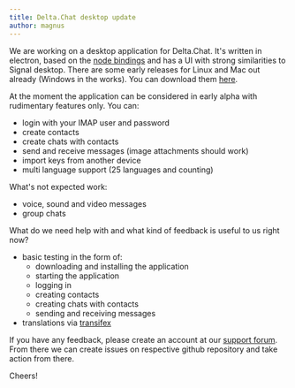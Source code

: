 ```yaml
---
title: Delta.Chat desktop update
author: magnus
---
```


We are working on a desktop application for Delta.Chat. It's written in electron, based on the [node bindings](https://github.com/deltachat/deltachat-node) and has a UI with strong similarities to Signal desktop. There are some early releases for Linux and Mac out already (Windows in the works). You can download them [here](https://github.com/deltachat/deltachat-desktop/releases/).

At the moment the application can be considered in early alpha with rudimentary features only. You can:

* login with your IMAP user and password
* create contacts
* create chats with contacts
* send and receive messages (image attachments should work)
* import keys from another device
* multi language support (25 languages and counting)

What's not expected work:

* voice, sound and video messages
* group chats

What do we need help with and what kind of feedback is useful to us right now?

* basic testing in the form of:
  * downloading and installing the application
  * starting the application
  * logging in
  * creating contacts
  * creating chats with contacts
  * sending and receiving messages
* translations via [transifex](https://www.transifex.com/delta-chat/delta-chat-desktop/)

If you have any feedback, please create an account at our [support forum](https://support.delta.chat/). From there we can create issues on respective github repository and take action from there.

Cheers!

